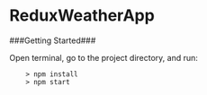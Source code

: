 # ReduxWeatherApp

###Getting Started###

Open terminal, go to the project directory, and run:
```
	> npm install
	> npm start
```
